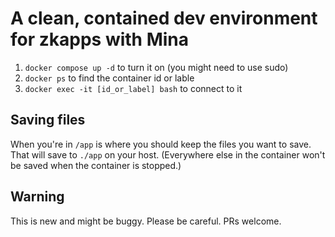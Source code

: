 # A clean, contained dev environment for zkapps with Mina

1. `docker compose up -d` to turn it on (you might need to use sudo)
2. `docker ps` to find the container id or lable
2. `docker exec -it [id_or_label] bash` to connect to it


## Saving files
When you're in `/app` is where you should keep the files you want to save.  That will save to `./app` on your host.  (Everywhere else in the container won't be saved when the container is stopped.)


## Warning
This is new and might be buggy.  Please be careful. PRs welcome.
